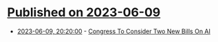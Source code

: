 # [Published on 2023-06-09](index.md)

* [2023-06-09, 20:20:00](https://yro.slashdot.org/story/23/06/09/176258/congress-to-consider-two-new-bills-on-ai?utm_source=rss1.0mainlinkanon&utm_medium=feed) - [Congress To Consider Two New Bills On AI](https://yro.slashdot.org/story/23/06/09/176258/congress-to-consider-two-new-bills-on-ai?utm_source=rss1.0mainlinkanon&utm_medium=feed)
